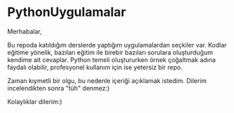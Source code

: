 # PythonUygulamalar

Merhabalar,

Bu repoda katıldığım derslerde yaptığım uygulamalardan seçkiler var. Kodlar eğitime yönelik,  bazıları eğitim ile birebir bazıları sorulara oluşturduğum kendime ait cevaplar.
Python temeli oluştururken örnek çoğaltmak adına faydalı olabilir, profesyonel kullanım için ise yetersiz bir repo. 

Zaman kıymetli bir olgu, bu nedenle içeriği açıklamak istedim. Dilerim incelendikten sonra "tüh" denmez:)

Kolaylıklar dilerim:)
